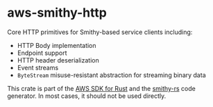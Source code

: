 # aws-smithy-http

Core HTTP primitives for Smithy-based service clients including:
- HTTP Body implementation
- Endpoint support
- HTTP header deserialization
- Event streams
- `ByteStream` misuse-resistant abstraction for streaming binary data

<!-- anchor_start:footer -->
This crate is part of the [AWS SDK for Rust](https://awslabs.github.io/aws-sdk-rust/) and the [smithy-rs](https://github.com/awslabs/smithy-rs) code generator. In most cases, it should not be used directly.
<!-- anchor_end:footer -->
